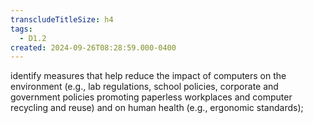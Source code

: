 ```yaml
---
transcludeTitleSize: h4
tags:
  - D1.2
created: 2024-09-26T08:28:59.000-0400
---
```

identify measures that help reduce the impact of computers on the environment (e.g., lab regulations, school policies, corporate and government policies promoting paperless workplaces and computer recycling and reuse) and on human health (e.g., ergonomic standards);